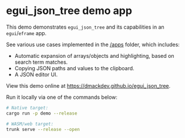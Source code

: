 # egui_json_tree demo app

This demo demonstrates `egui_json_tree` and its capabilities in an `egui`/`eframe` app.

See various use cases implemented in the [/apps](https://github.com/dmackdev/egui_json_tree/tree/main/demo/src/apps) folder, which includes:

- Automatic expansion of arrays/objects and highlighting, based on search term matches.
- Copying JSON paths and values to the clipboard.
- A JSON editor UI.

View this demo online at <https://dmackdev.github.io/egui_json_tree>.

Run it locally via one of the commands below:

```bash
# Native target:
cargo run -p demo --release

# WASM/web target:
trunk serve --release --open
```
